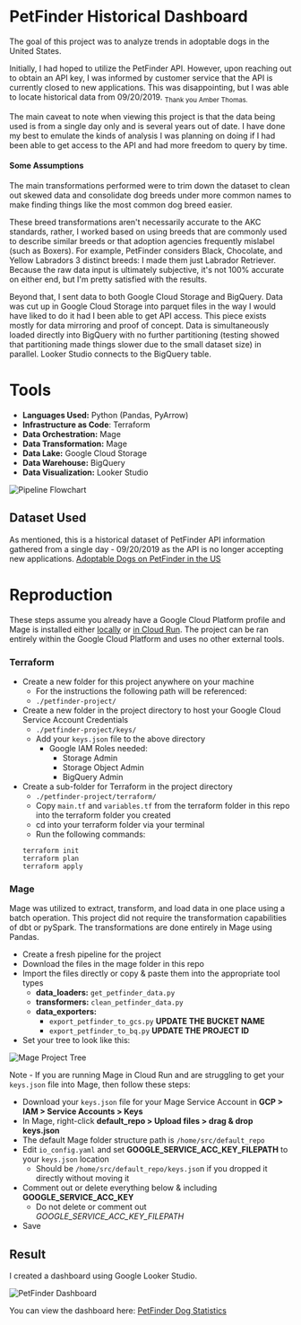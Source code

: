 # PetFinder Historical Dashboard

The goal of this project was to analyze trends in adoptable dogs in the United States.

Initially, I had hoped to utilize the PetFinder API. However, upon reaching out to obtain an API key, I was informed by customer service that the API is currently closed to new applications. This was disappointing, but  I was able to locate historical data from 09/20/2019. <sub>Thank you Amber Thomas.</sub>

The main caveat to note when viewing this project is that the data being used is from a single day only and is several years out of date. I have done my best to emulate the kinds of analysis I was planning on doing if I had been able to get access to the API and had more freedom to query by time.

#### Some Assumptions

The main transformations performed were to trim down the dataset to clean out skewed data and consolidate dog breeds under more common names to make finding things like the most common dog breed easier.

These breed transformations aren't necessarily accurate to the AKC standards, rather, I worked based on using breeds that are commonly used to describe similar breeds or that adoption agencies frequently mislabel (such as Boxers). For example, PetFinder considers Black, Chocolate, and Yellow Labradors 3 distinct breeds: I made them just Labrador Retriever. Because the raw data input is ultimately subjective, it's not 100% accurate on either end, but I'm pretty satisfied with the results.

Beyond that, I sent data to both Google Cloud Storage and BigQuery. Data was cut up in Google Cloud Storage into parquet files in the way I would have liked to do it had I been able to get API access. This piece exists mostly for data mirroring and proof of concept. Data is simultaneously loaded directly into BigQuery with no further partitioning (testing showed that partitioning made things slower due to the small dataset size) in parallel. Looker Studio connects to the BigQuery table.


# Tools

 - **Languages Used:** Python (Pandas, PyArrow)
 -  **Infrastructure as Code**: Terraform
 - **Data Orchestration:** Mage
 - **Data Transformation:** Mage
 - **Data Lake:** Google Cloud Storage
 - **Data Warehouse:** BigQuery
 - **Data Visualization:** Looker Studio

![Pipeline Flowchart](https://github.com/itssnowing/dog-adoption-simple-data-analysis/blob/main/images/pipeline-flowchart.png?raw=true)

## Dataset Used

As mentioned, this is a historical dataset of PetFinder API information gathered from a single day - 09/20/2019 as the API is no longer accepting new applications.
[Adoptable Dogs on PetFinder in the US](https://data.world/the-pudding/adoptable-dogs-on-petfinder-in-the-us)

# Reproduction

These steps assume you already have a Google Cloud Platform profile and Mage is installed either [locally](https://docs.mage.ai/getting-started/setup) or [in Cloud Run](https://docs.mage.ai/production/deploying-to-cloud/gcp/setup). The project can be ran entirely within the Google Cloud Platform and uses no other external tools.

### Terraform

 - Create a new folder for this project anywhere on your machine
	 - For the instructions the following path will be referenced:
	 - `./petfinder-project/`
 - Create a new folder in the project directory to host your Google Cloud Service Account Credentials
	 - `./petfinder-project/keys/`
	 - Add your `keys.json` file to the above directory
		 - Google IAM Roles needed:
			 - Storage Admin
			 - Storage Object Admin
			 - BigQuery Admin
- Create a sub-folder for Terraform in the project directory
	- `./petfinder-project/terraform/`
	- Copy `main.tf` and `variables.tf` from the terraform folder in this repo into the terraform folder you created
	- cd into your terraform folder via your terminal
	- Run the following commands:
    ```
    terraform init
    terraform plan
    terraform apply
    ```

### Mage
Mage was utilized to extract, transform, and load data in one place using a batch operation. This project did not require the transformation capabilities of dbt or pySpark. The transformations are done entirely in Mage using Pandas.
 - Create a fresh pipeline for the project
 - Download the files in the mage folder in this repo
 - Import the files directly or copy & paste them into the appropriate tool types
	 - **data_loaders:** `get_petfinder_data.py`
	 - **transformers:** `clean_petfinder_data.py`
	 - **data_exporters:**
		 - `export_petfinder_to_gcs.py` **UPDATE THE BUCKET NAME**
		 - `export_petfinder_to_bq.py` **UPDATE THE PROJECT ID**
 - Set your tree to look like this:

![Mage Project Tree](https://github.com/itssnowing/dog-adoption-simple-data-analysis/blob/main/images/mage-tree.PNG?raw=true)

Note - If you are running Mage in Cloud Run and are struggling to get your `keys.json` file into Mage, then follow these steps:

 - Download your `keys.json` file for your Mage Service Account in **GCP > IAM > Service Accounts > Keys**
 - In Mage, right-click **default_repo > Upload files > drag & drop keys.json**
 - The default Mage folder structure path is `/home/src/default_repo`
 - Edit `io_config.yaml` and set **GOOGLE_SERVICE_ACC_KEY_FILEPATH** to your `keys.json` location
	 - Should be `/home/src/default_repo/keys.jso`n if you dropped it directly without moving it
 - Comment out or delete everything below & including **GOOGLE_SERVICE_ACC_KEY**
	 - Do not delete or comment out *GOOGLE_SERVICE_ACC_KEY_FILEPATH*
 - Save

## Result

I created a dashboard using Google Looker Studio.

![PetFinder Dashboard](https://github.com/itssnowing/dog-adoption-simple-data-analysis/blob/main/images/petfinder-dashboard.PNG?raw=true)

You can view the dashboard here:
[PetFinder Dog Statistics](https://lookerstudio.google.com/s/jHoR_VSwOqw)


